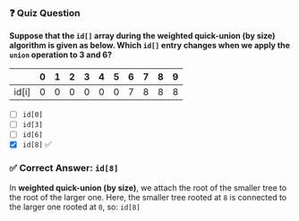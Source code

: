 ### ❓ Quiz Question

**Suppose that the `id[]` array during the weighted quick-union (by size) algorithm is given as below. Which `id[]` entry changes when we apply the `union` operation to 3 and 6?**

|         | 0 | 1 | 2 | 3 | 4 | 5 | 6 | 7 | 8 | 9 |
|---------|---|---|---|---|---|---|---|---|---|---|
| id[i]   | 0 | 0 | 0 | 0 | 0 | 0 | 7 | 8 | 8 | 8 |

- [ ] `id[0]`  
- [ ] `id[3]`  
- [ ] `id[6]`  
- [x] `id[8]` ✅  

### ✅ Correct Answer: `id[8]`

In **weighted quick-union (by size)**, we attach the root of the smaller tree to the root of the larger one. Here, the smaller tree rooted at `8` is connected to the larger one rooted at `0`, so: `id[8]`
